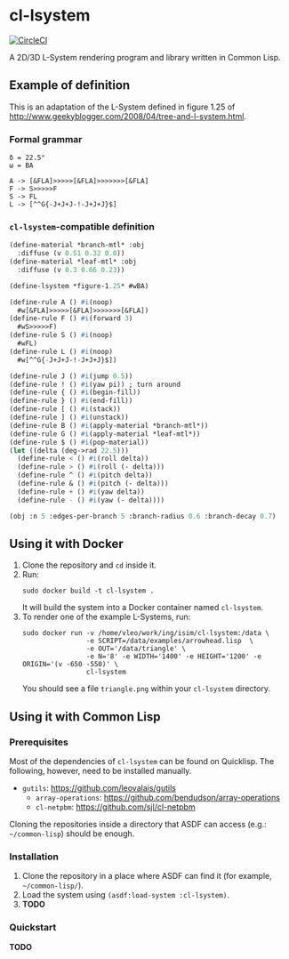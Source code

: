 # cl-lsystem
[![CircleCI](https://circleci.com/gh/leovalais/cl-lsystem/tree/master.svg?style=svg)](https://circleci.com/gh/leovalais/cl-lsystem/tree/master)

A 2D/3D L-System rendering program and library written in Common Lisp.

## Example of definition

This is an adaptation of the L-System defined in figure 1.25 of
http://www.geekyblogger.com/2008/04/tree-and-l-system.html.

### Formal grammar

```
δ = 22.5°
ω = BA

A -> [&FLA]>>>>>[&FLA]>>>>>>>[&FLA]
F -> S>>>>>F
S -> FL
L -> [^^G{-J+J+J-!-J+J+J}$]
```

### `cl-lsystem`-compatible definition

```lisp
(define-material *branch-mtl* :obj
  :diffuse (v 0.51 0.32 0.0))
(define-material *leaf-mtl* :obj
  :diffuse (v 0.3 0.66 0.23))

(define-lsystem *figure-1.25* #wBA)

(define-rule A () #i(noop)
  #w[&FLA]>>>>>[&FLA]>>>>>>>[&FLA])
(define-rule F () #i(forward 3)
  #wS>>>>>F)
(define-rule S () #i(noop)
  #wFL)
(define-rule L () #i(noop)
  #w[^^G{-J+J+J-!-J+J+J}$])

(define-rule J () #i(jump 0.5))
(define-rule ! () #i(yaw pi)) ; turn around
(define-rule { () #i(begin-fill))
(define-rule } () #i(end-fill))
(define-rule [ () #i(stack))
(define-rule ] () #i(unstack))
(define-rule B () #i(apply-material *branch-mtl*))
(define-rule G () #i(apply-material *leaf-mtl*))
(define-rule $ () #i(pop-material))
(let ((delta (deg->rad 22.5)))
  (define-rule < () #i(roll delta))
  (define-rule > () #i(roll (- delta)))
  (define-rule ^ () #i(pitch delta))
  (define-rule & () #i(pitch (- delta)))
  (define-rule + () #i(yaw delta))
  (define-rule - () #i(yaw (- delta))))

(obj :n 5 :edges-per-branch 5 :branch-radius 0.6 :branch-decay 0.7)
```

## Using it with Docker

1. Clone the repository and `cd` inside it.
2. Run:
   ```shell
   sudo docker build -t cl-lsystem .
   ```
   It will build the system into a Docker container named `cl-lsystem`.
3. To render one of the example L-Systems, run:
   ```shell
   sudo docker run -v /home/vleo/work/ing/isim/cl-lsystem:/data \
                   -e SCRIPT=/data/examples/arrowhead.lisp  \
                   -e OUT='/data/triangle' \
                   -e N='8' -e WIDTH='1400' -e HEIGHT='1200' -e ORIGIN='(v -650 -550)' \
                   cl-lsystem
   ```
   You should see a file `triangle.png` within your `cl-lsystem` directory.

## Using it with Common Lisp

### Prerequisites

Most of the dependencies of `cl-lsystem` can be found on Quicklisp.
The following, however, need to be installed manually.

* `gutils`: https://github.com/leovalais/gutils
  * `array-operations`: https://github.com/bendudson/array-operations
  * `cl-netpbm`: https://github.com/sjl/cl-netpbm

Cloning the repositories inside a directory that ASDF can access
(e.g.: `~/common-lisp`) should be enough.

### Installation

1. Clone the repository in a place where ASDF can find it (for example, `~/common-lisp/`).
2. Load the system using `(asdf:load-system :cl-lsystem)`.
3. **TODO**

### Quickstart

**TODO**
